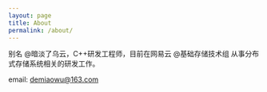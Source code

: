 ```yaml
---
layout: page
title: About
permalink: /about/
---
```


别名 @暗淡了乌云，C++研发工程师，目前在网易云 @基础存储技术组 从事分布式存储系统相关的研发工作。

email: demiaowu@163.com
